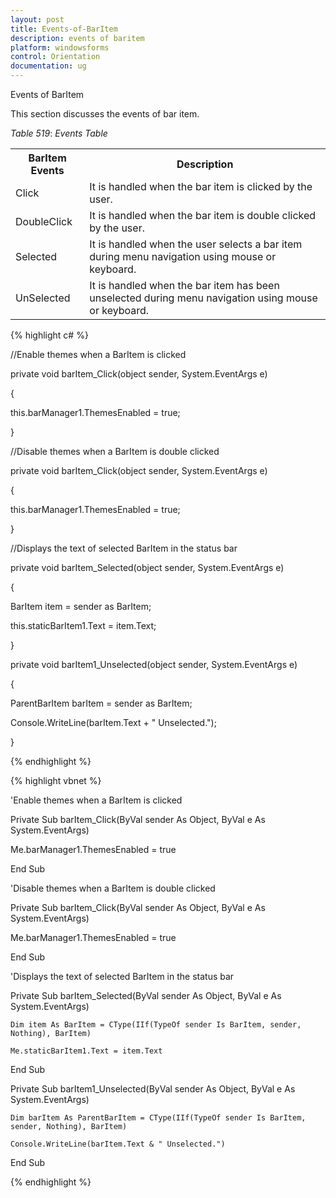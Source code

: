 ```yaml
---
layout: post
title: Events-of-BarItem
description: events of baritem
platform: windowsforms
control: Orientation
documentation: ug
---
```


 Events of BarItem

This section discusses the events of bar item. 

_Table_ _519_: _Events Table_

<table>
<tr>
<th>
BarItem Events</th><th>
Description</th></tr>
<tr>
<td>
Click</td><td>
It is handled when the bar item is clicked by the user.</td></tr>
<tr>
<td>
DoubleClick</td><td>
It is handled when the bar item is double clicked by the user.</td></tr>
<tr>
<td>
Selected</td><td>
It is handled when the user selects a bar item during menu navigation using mouse or keyboard.</td></tr>
<tr>
<td>
UnSelected</td><td>
It is handled when the bar item has been unselected during menu navigation using mouse or keyboard.</td></tr>
</table>


{% highlight c# %}



//Enable themes when a BarItem is clicked

private void barItem_Click(object sender, System.EventArgs e)

{

this.barManager1.ThemesEnabled = true;

}



//Disable themes when a BarItem is double clicked

private void barItem_Click(object sender, System.EventArgs e)

{

this.barManager1.ThemesEnabled = true;

}



//Displays the text of selected BarItem in the status bar

private void barItem_Selected(object sender, System.EventArgs e)

{

BarItem item = sender as BarItem;

this.staticBarItem1.Text = item.Text;

}



private void barItem1_Unselected(object sender, System.EventArgs e)

{

ParentBarItem barItem = sender as BarItem;

Console.WriteLine(barItem.Text + " Unselected.");

}

{% endhighlight %}

{% highlight vbnet %}



'Enable themes when a BarItem is clicked

Private Sub barItem_Click(ByVal sender As Object, ByVal e As System.EventArgs)

Me.barManager1.ThemesEnabled = true

End Sub



'Disable themes when a BarItem is double clicked

Private Sub barItem_Click(ByVal sender As Object, ByVal e As System.EventArgs)

Me.barManager1.ThemesEnabled = true

End Sub



'Displays the text of selected BarItem in the status bar

Private Sub barItem_Selected(ByVal sender As Object, ByVal e As System.EventArgs)

    Dim item As BarItem = CType(IIf(TypeOf sender Is BarItem, sender, Nothing), BarItem)

    Me.staticBarItem1.Text = item.Text

End Sub



Private Sub barItem1_Unselected(ByVal sender As Object, ByVal e As System.EventArgs)

    Dim barItem As ParentBarItem = CType(IIf(TypeOf sender Is BarItem, sender, Nothing), BarItem)

    Console.WriteLine(barItem.Text & " Unselected.")

End Sub

{% endhighlight %}

